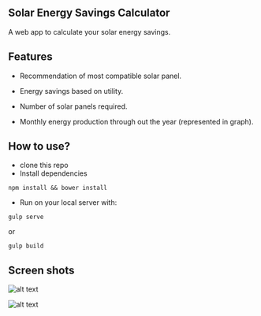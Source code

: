 ## Solar Energy Savings Calculator
A web app to calculate your solar energy savings.

## Features


- Recommendation of most compatible solar panel.
      
- Energy savings based on utility.
      
- Number of solar panels required.
      
- Monthly energy production through out the year (represented in graph).


## How to use?

- clone this repo
- Install dependencies

`npm install && bower install`

- Run on your local server with:

`gulp serve`

or

`gulp build`

## Screen shots

![alt text](https://camo.githubusercontent.com/baa5ed4f24f4965c732ae2df52eabbe25de460ac/68747470733a2f2f73332e616d617a6f6e6177732e636f6d2f736f6c61722d736176696e67732d63616c63756c61746f722f73637265656e73686f74732f73637265656e73686f74312e6a7067)


![alt text](https://camo.githubusercontent.com/b6af3a58593a429c277d0a4062430767dbc70461/68747470733a2f2f73332e616d617a6f6e6177732e636f6d2f736f6c61722d736176696e67732d63616c63756c61746f722f73637265656e73686f74732f73637265656e73686f74322e6a7067)


